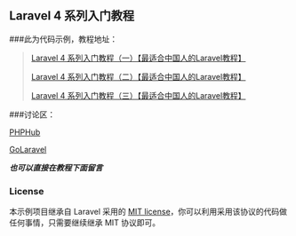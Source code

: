 ## Laravel 4 系列入门教程


###此为代码示例，教程地址：

> [Laravel 4 系列入门教程（一）【最适合中国人的Laravel教程】](http://lvwenhan.com/laravel/398.html)
> 
> [Laravel 4 系列入门教程（二）【最适合中国人的Laravel教程】](http://lvwenhan.com/laravel/399.html)
> 
> [Laravel 4 系列入门教程（三）【最适合中国人的Laravel教程】](http://lvwenhan.com/laravel/400.html)

###讨论区：

[PHPHub](http://phphub.org/topics/103)

[GoLaravel](http://wenda.golaravel.com/question/95)

***也可以直接在教程下面留言***

### License

本示例项目继承自 Laravel 采用的 [MIT license](http://opensource.org/licenses/MIT)，你可以利用采用该协议的代码做任何事情，只需要继续继承 MIT 协议即可。
